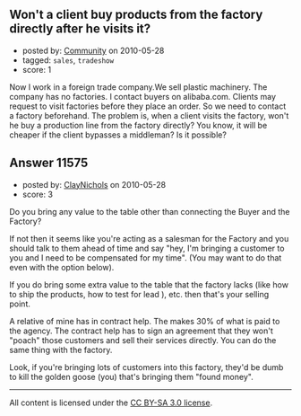 ## Won't a client buy products from the factory directly after he visits it?

- posted by: [Community](https://stackexchange.com/users/-1/-1-community) on 2010-05-28
- tagged: `sales`, `tradeshow`
- score: 1

Now I work in a foreign trade company.We sell plastic machinery. The company has no factories. I contact buyers on alibaba.com. Clients may request to visit factories before they place an order. So we need to contact a factory beforehand. The problem is, when a client visits the factory, won't he buy a production line from the factory directly? You know, it will be cheaper if the client bypasses a middleman? Is it possible?


## Answer 11575

- posted by: [ClayNichols](https://stackexchange.com/users/-1/3534-claynichols) on 2010-05-28
- score: 3

Do you bring any value to the table other than connecting the Buyer and the Factory?

If not then it seems like you're acting as a salesman for the Factory and you should talk to them ahead of time and say "hey, I'm bringing a customer to you and I need to be compensated for my time". (You may want to do that even with the option below).

If you do bring some extra value to the table that the factory lacks (like how to ship the products, how to test for lead <g>), etc. then that's your selling point.

A relative of mine has in contract help. The makes 30% of what is paid to the agency. The contract help has to sign an agreement that they won't "poach" those customers and sell their services directly.  You can do the same thing with the factory.

Look, if you're bringing lots of customers into this factory, they'd be dumb to kill the golden goose (you) that's bringing them "found money".






---

All content is licensed under the [CC BY-SA 3.0 license](https://creativecommons.org/licenses/by-sa/3.0/).
